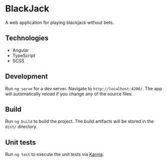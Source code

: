 # BlackJack
A web application for playing blackjack without bets.

## Technologies
- Angular
- TypeScript
- SCSS

## Development

Run `ng serve` for a dev server. Navigate to `http://localhost:4200/`. The app will automatically reload if you change any of the source files.


## Build

Run `ng build` to build the project. The build artifacts will be stored in the `dist/` directory.

## Unit tests

Run `ng test` to execute the unit tests via [Karma](https://karma-runner.github.io).

